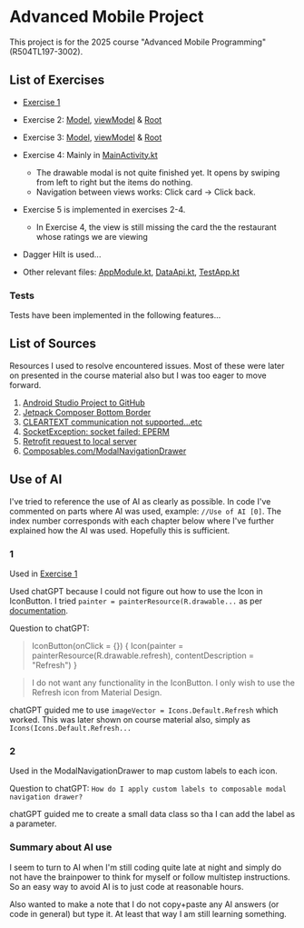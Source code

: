# Advanced Mobile Project

This project is for the 2025 course "Advanced Mobile Programming" (R504TL197-3002).

## List of Exercises

- [Exercise 1](https://github.com/enymariam/mobile-project/blob/b3a19e49e07c2898222c308291b2d6689799f9e7/app/src/main/java/com/example/advancedmobileapp/basic_layout/LayoutExercise.kt) 
- Exercise 2: [Model](https://github.com/enymariam/mobile-project/blob/0b889d0682bcf28475f1850f80a70874e84ef2f7/app/src/main/java/com/example/advancedmobileapp/models/RestaurantWithAvgRatingDto.kt), [viewModel](https://github.com/enymariam/mobile-project/blob/0b889d0682bcf28475f1850f80a70874e84ef2f7/app/src/main/java/com/example/advancedmobileapp/vm/RestaurantsWithAvgRatingsViewModel.kt) & [Root](https://github.com/enymariam/mobile-project/blob/0b889d0682bcf28475f1850f80a70874e84ef2f7/app/src/main/java/com/example/advancedmobileapp/RestaurantsWithAvgRatings.kt)
- Exercise 3: [Model](https://github.com/enymariam/mobile-project/blob/0b889d0682bcf28475f1850f80a70874e84ef2f7/app/src/main/java/com/example/advancedmobileapp/models/RestaurantDto.kt), [viewModel](https://github.com/enymariam/mobile-project/blob/0b889d0682bcf28475f1850f80a70874e84ef2f7/app/src/main/java/com/example/advancedmobileapp/vm/RestaurantViewModel.kt) & [Root](https://github.com/enymariam/mobile-project/blob/0b889d0682bcf28475f1850f80a70874e84ef2f7/app/src/main/java/com/example/advancedmobileapp/Restaurant.kt)
- Exercise 4: Mainly in [MainActivity.kt](https://github.com/enymariam/mobile-project/blob/6586684bf70584a332293509f132888cc1c14e50/app/src/main/java/com/example/advancedmobileapp/MainActivity.kt)
  - The drawable modal is not quite finished yet. It opens by swiping from left to right but the items do nothing.
  - Navigation between views works: Click card -> Click back.
  
- Exercise 5 is implemented in exercises 2-4. 
  - In Exercise 4, the view is still missing the card the the restaurant whose ratings we are viewing
  
- Dagger Hilt is used...
- Other relevant files: [AppModule.kt](https://github.com/enymariam/mobile-project/blob/7950f2ed3f362487b52c55574c435bf682140a8f/app/src/main/java/com/example/advancedmobileapp/AppModule.kt), [DataApi.kt](https://github.com/enymariam/mobile-project/blob/7950f2ed3f362487b52c55574c435bf682140a8f/app/src/main/java/com/example/advancedmobileapp/DataApi.kt), [TestApp.kt](https://github.com/enymariam/mobile-project/blob/7950f2ed3f362487b52c55574c435bf682140a8f/app/src/main/java/com/example/advancedmobileapp/TestApp.kt)

### Tests
Tests have been implemented in the following features...

## List of Sources

Resources I used to resolve encountered issues. Most of these were later on presented in the course material also but I was too eager to move forward.

1. [Android Studio Project to GitHub](https://www.youtube.com/watch?v=d0uith-LE3o&ab_channel=PracticalCoding)
2. [Jetpack Composer Bottom Border](https://medium.com/@banmarkovic/jetpack-compose-bottom-border-8f1662c2aa84)
3. [CLEARTEXT communication not supported...etc](https://stackoverflow.com/questions/41650965/cleartext-communication-not-supported-on-retrofit)
4. [SocketException: socket failed: EPERM](https://stackoverflow.com/questions/56266801/java-net-socketexception-socket-failed-eperm-operation-not-permitted)
5. [Retrofit request to local server](https://stackoverflow.com/questions/40077927/simple-retrofit2-request-to-a-localhost-server)
6. [Composables.com/ModalNavigationDrawer](https://composables.com/material3/modalnavigationdrawer)

## Use of AI

I've tried to reference the use of AI as clearly as possible. In code I've commented on parts where AI was used, example:
`//Use of AI [0]`. The index number corresponds with each chapter below where I've further explained how the AI was used. Hopefully this is sufficient.

### 1 

Used in [Exercise 1](https://github.com/enymariam/mobile-project/blob/b3a19e49e07c2898222c308291b2d6689799f9e7/app/src/main/java/com/example/advancedmobileapp/basic_layout/LayoutExercise.kt)

Used chatGPT because I could not figure out how to use the Icon in IconButton.
I tried `painter = painterResource(R.drawable...` as per [documentation](https://developer.android.com/develop/ui/compose/components/icon-button).

Question to chatGPT: 
>IconButton(onClick = {}) {
    Icon(painter = painterResource(R.drawable.refresh),
                   contentDescription = "Refresh")
}

>I do not want any functionality in the IconButton. I only wish to use the Refresh icon from Material Design.


chatGPT guided me to use `imageVector = Icons.Default.Refresh` which worked. This was later shown on course material also, simply as `Icons(Icons.Default.Refresh...`

### 2
Used in the ModalNavigationDrawer to map custom labels to each icon.

Question to chatGPT:
`How do I apply custom labels to composable modal navigation drawer?`

chatGPT guided me to create a small data class so tha I can add the label as a parameter.

### Summary about AI use

I seem to turn to AI when I'm still coding quite late at night and simply do not have the brainpower to think for myself or follow multistep instructions.
So an easy way to avoid AI is to just code at reasonable hours.

Also wanted to make a note that I do not copy+paste any AI answers (or code in general) but type it. At least that way I am still learning something.
